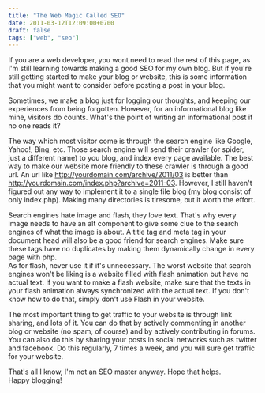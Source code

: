 ```yaml
---
title: "The Web Magic Called SEO"
date: 2011-03-12T12:09:00+0700
draft: false
tags: ["web", "seo"]
---
```


If you are a web developer, you wont need to read the rest of this page, as I'm still learning towards making a good SEO for my own blog. But if you're still getting started to make your blog or website, this is some information that you might want to consider before posting a post in your blog.

Sometimes, we make a blog just for logging our thoughts, and keeping our experiences from being forgotten. However, for an informational blog like mine, visitors do counts. What's the point of writing an informational post if no one reads it?

The way which most visitor come is through the search engine like Google, Yahoo!, Bing, etc. Those search engine will send their crawler (or spider, just a different name) to you blog, and index every page available. The best way to make our website more friendly to these crawler is through a good url. An url like http://yourdomain.com/archive/2011/03 is better than http://yourdomain.com/index.php?archive=2011-03. However, I still haven't figured out any way to implement it to a single file blog (my blog consist of only index.php). Making many directories is tiresome, but it worth the effort.

Search engines hate image and flash, they love text. That's why every image needs to have an alt component to give some clue to the search engines of what the image is about. A title tag and meta tag in your document head will also be a good friend for search engines. Make sure these tags have no duplicates by making them dynamically change in every page with php.  
As for flash, never use it if it's unnecessary. The worst website that search engines won't be liking is a website filled with flash animation but have no actual text. If you want to make a flash website, make sure that the texts in your flash animation always synchronized with the actual text. If you don't know how to do that, simply don't use Flash in your website.

The most important thing to get traffic to your website is through link sharing, and lots of it. You can do that by actively commenting in another blog or website (no spam, of course) and by actively contributing in forums. You can also do this by sharing your posts in social networks such as twitter and facebook. Do this regularly, 7 times a week, and you will sure get traffic for your website.

That's all I know, I'm not an SEO master anyway. Hope that helps.  
Happy blogging!